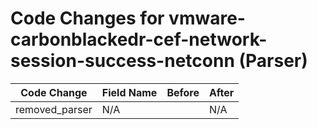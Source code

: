 # Code Changes for vmware-carbonblackedr-cef-network-session-success-netconn (Parser)

| Code Change | Field Name | Before | After |
|-------------|------------|--------|-------|
| removed_parser | N/A |  | N/A |
